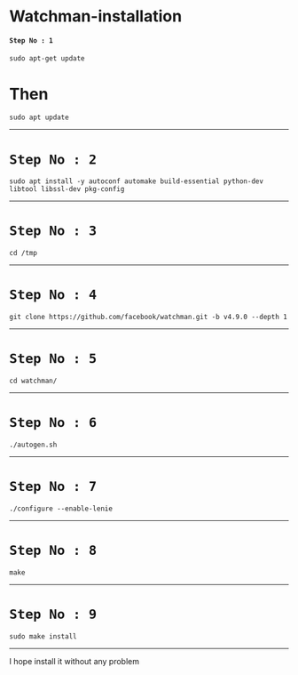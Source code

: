 # Watchman-installation

#### `Step No : 1`

`sudo apt-get update`

# Then

`sudo apt update`

*******

# `Step No : 2`

`sudo apt install -y autoconf automake build-essential python-dev libtool libssl-dev pkg-config`

***
# `Step No : 3`

`cd /tmp`

***

# `Step No : 4`

`git clone https://github.com/facebook/watchman.git -b v4.9.0 --depth 1`

***

# `Step No : 5`

`cd watchman/`

***

# `Step No : 6`

`./autogen.sh `

***

# `Step No : 7`

`./configure --enable-lenie`

***

# `Step No : 8`

`make`

***

# `Step No : 9`

`sudo make install`

***

I hope install it without any problem
